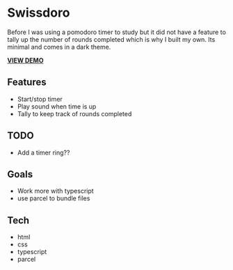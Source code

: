# Swissdoro

Before I was using a pomodoro timer to study but it did not have a feature to tally up the number of rounds completed which is why I built my own. Its minimal and comes in a dark theme.

[**VIEW DEMO**](https://nghia-nguyen-dev.github.io/Swissdoro/)

## Features

-   Start/stop timer
-   Play sound when time is up
-   Tally to keep track of rounds completed

## TODO

-  Add a timer ring??

## Goals

-   Work more with typescript
-   use parcel to bundle files

## Tech

-   html
-   css
-   typescript
-   parcel
